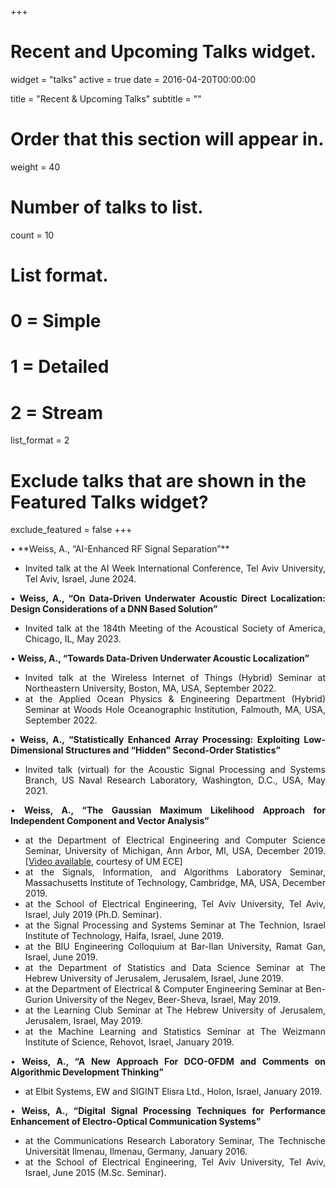 +++
# Recent and Upcoming Talks widget.
widget = "talks"
active = true
date = 2016-04-20T00:00:00

title = "Recent & Upcoming Talks"
subtitle = ""

# Order that this section will appear in.
weight = 40

# Number of talks to list.
count = 10

# List format.
#   0 = Simple
#   1 = Detailed
#   2 = Stream
list_format = 2

# Exclude talks that are shown in the Featured Talks widget?
exclude_featured = false
+++
<DIV align="justify">
•	**Weiss, A., “AI-Enhanced RF Signal Separation”**

* Invited talk at the AI Week International Conference, Tel Aviv University, Tel Aviv, Israel, June 2024.

•	**Weiss, A., “On Data-Driven Underwater Acoustic Direct Localization: Design Considerations of a DNN Based Solution”**

* Invited talk at the 184th Meeting of the Acoustical Society of America, Chicago, IL, May 2023.

•	**Weiss, A., “Towards Data-Driven Underwater Acoustic Localization”**

* Invited talk at the Wireless Internet of Things (Hybrid) Seminar at Northeastern University, Boston, MA, USA, September 2022.
* at the Applied Ocean Physics & Engineering Department (Hybrid) Seminar at Woods Hole Oceanographic Institution, Falmouth, MA, USA, September 2022.

•	**Weiss, A., “Statistically Enhanced Array Processing: Exploiting Low-Dimensional Structures and “Hidden” Second-Order Statistics”**

* Invited talk (virtual) for the Acoustic Signal Processing and Systems Branch, US Naval Research Laboratory, Washington, D.C., USA, May 2021.

•	**Weiss, A., “The Gaussian Maximum Likelihood Approach for Independent Component and Vector Analysis”**

* at the Department of Electrical Engineering and Computer Science Seminar, University of Michigan, Ann Arbor, MI, USA, December 2019. [[Video available](http://leccap.engin.umich.edu/leccap/viewer/r/eyGrsl), courtesy of UM ECE]
* at the Signals, Information, and Algorithms Laboratory Seminar, Massachusetts Institute of Technology, Cambridge, MA, USA, December 2019.
* at the School of Electrical Engineering, Tel Aviv University, Tel Aviv, Israel, July 2019 (Ph.D. Seminar).
* at the Signal Processing and Systems Seminar at The Technion, Israel Institute of Technology, Haifa, Israel, June 2019.
* at the BIU Engineering Colloquium at Bar-Ilan University, Ramat Gan, Israel, June 2019.
* at the Department of Statistics and Data Science Seminar at The Hebrew University of Jerusalem, Jerusalem, Israel, June 2019.
* at the Department of Electrical & Computer Engineering Seminar at Ben-Gurion University of the Negev, Beer-Sheva, Israel, May 2019.
* at the Learning Club Seminar at The Hebrew University of Jerusalem, Jerusalem, Israel, May 2019.
* at the Machine Learning and Statistics Seminar at The Weizmann Institute of Science, Rehovot, Israel, January 2019.

•	**Weiss, A., “A New Approach For DCO-OFDM and Comments on Algorithmic Development Thinking”**

* at Elbit Systems, EW and SIGINT Elisra Ltd., Holon, Israel, January 2019.

•	**Weiss, A., “Digital Signal Processing Techniques for Performance Enhancement of Electro-Optical Communication Systems”**

* at the Communications Research Laboratory Seminar, The Technische Universität Ilmenau, Ilmenau, Germany, January 2016.
* at the School of Electrical Engineering, Tel Aviv University, Tel Aviv, Israel, June 2015 (M.Sc. Seminar).
<DIV/>

